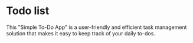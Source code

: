 # Todo list

This "Simple To-Do App" is a user-friendly and efficient task management solution that makes it easy to keep track of your daily to-dos. 
